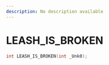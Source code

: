 ```yaml
---
description: No description available 
---
```


# LEASH_IS_BROKEN

```cpp
int LEASH_IS_BROKEN(int _Unk0);
```